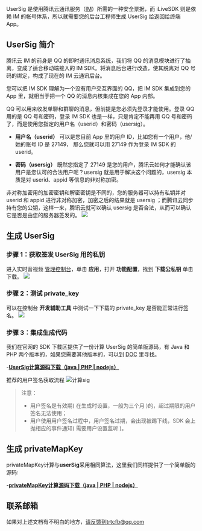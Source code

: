 UserSig 是使用腾讯云通讯服务（[IM](https://cloud.tencent.com/product/im)）所需的一种安全票据，而 iLiveSDK 则是依赖 IM 的帐号体系，所以就需要您的后台工程师生成 UserSig 给返回给终端 App。

##  UserSig 简介
腾讯云 IM 的前身是 QQ 的即时通讯消息系统，我们将 QQ 的消息模块进行了抽离，变成了适合移动端接入的 IM SDK。将消息后台进行改造，使其脱离对 QQ 号码的绑定，构成了现在的 IM 云通讯后台。

您可以把 IM SDK 理解为一个没有用户交互界面的 QQ，把 IM SDK 集成到您的 App 里，就相当于把一个 QQ 的消息内核集成在您的 App 内部。

QQ 可以用来收发单聊和群聊的消息，但前提是您必须先登录才能使用。登录 QQ 用的是 QQ 号和密码，登录 IM SDK 也是一样，只是肯定不能再用 QQ 号和密码了，而是使用您指定的用户名（userid）和密码（usersig）。

- **用户名（userid）**
可以是您目前 App 里的用户 ID，比如您有一个用户，他/她的账号 ID 是 27149， 那么您就可以用 27149 作为登录 IM SDK 的 userid。

- **密码（usersig）**
既然您指定了 27149 是您的用户，腾讯云如何才能确认该用户是您认可的合法用户呢？usersig 就是用于解决这个问题的，usersig 本质是对 userid、appid 等信息的非对称加密。

 非对称加密用的加密密钥和解密密钥是不同的，您的服务器可以持有私钥并对 userid 和 appid 进行非对称加密，加密之后的结果就是 usersig ；而腾讯云同步持有您的公钥，这样一来，腾讯云就可以确认 usersig 是否合法，从而可以确认它是否是由您的服务器签发的。
![](https://mc.qcloudimg.com/static/img/1e218acdf45772973f9f6c363ab55d89/image.jpg)

## 生成 UserSig

### 步骤 1：获取签发 UserSig 用的私钥
进入实时音视频 [管理控制台](https://console.cloud.tencent.com/rav)，单击 **应用**，打开 **功能配置**，找到 **下载公私钥** 单击下载。
![](https://main.qcloudimg.com/raw/2e9bf8da412e1f391474ec9a51b1c2d1.png)

### 步骤 2：测试 private_key
可以在控制台 **开发辅助工具** 中测试一下下载的 private_key 是否能正常进行签名。
![](https://main.qcloudimg.com/raw/5f6472c944eae38b3641e2cbb8c822a9.png)


### 步骤 3：集成生成代码
我们在官网的 SDK 下载区提供了一份计算 UserSig 的简单版源码，有 Java 和 PHP 两个版本的，如果您需要其他版本的，可以到 [DOC](https://cloud.tencent.com/document/product/269/1510) 里寻找。

-[**UserSig计算源码下载（java | PHP | nodejs）**](https://github.com/TencentVideoCloudMLVBDev/sign_srv)

推荐的用户签名获取流程
![计算sig](https://main.qcloudimg.com/raw/a5e79bee89cd0aa33d988313bd0ea286.png)


>注意：
>- 用户签名是有效期( 在生成时设置，一般为三个月 )的，超过期限的用户签名无法使用；
>- 用户使用用户签名过程中，用户签名过期，会出现被踢下线，SDK 会上抛相应的事件通知( 需要用户设置监听 )。

## 生成 privateMapKey
privateMapKey计算与**userSig**采用相同算法，这里我们同样提供了一个简单版的源码:

-[**privateMapKey计算源码下载（java | PHP | nodejs）**](https://github.com/TencentVideoCloudMLVBDev/sign_srv)

## 联系邮箱
如果对上述文档有不明白的地方，请反馈到trtcfb@qq.com
